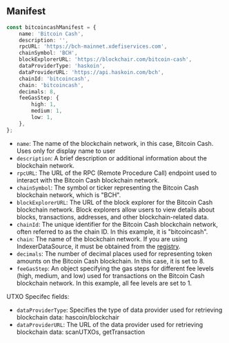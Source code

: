 ## Manifest

```typescript
const bitcoincashManifest = {
    name: 'Bitcoin Cash',
    description: '',
    rpcURL: 'https://bch-mainnet.xdefiservices.com',
    chainSymbol: 'BCH',
    blockExplorerURL: 'https://blockchair.com/bitcoin-cash',
    dataProviderType: 'haskoin',
    dataProviderURL: 'https://api.haskoin.com/bch',
    chainId: 'bitcoincash',
    chain: 'bitcoincash',
    decimals: 8,
    feeGasStep: {
        high: 1,
        medium: 1,
        low: 1,
    },
};
```

- `name`: The name of the blockchain network, in this case, Bitcoin Cash. Uses only for display name to user
- `description`: A brief description or additional information about the blockchain network.
- `rpcURL`: The URL of the RPC (Remote Procedure Call) endpoint used to interact with the Bitcoin Cash blockchain network.
- `chainSymbol`: The symbol or ticker representing the Bitcoin Cash blockchain network, which is "BCH".
- `blockExplorerURL`: The URL of the block explorer for the Bitcoin Cash blockchain network. Block explorers allow users to view details about blocks, transactions, addresses, and other blockchain-related data.
- `chainId`: The unique identifier for the Bitcoin Cash blockchain network, often referred to as the chain ID. In this example, it is "bitcoincash".
- `chain`: The name of the blockchain network. If you are using IndexerDataSource, it must be obtained from the [registry](https://github.com/XDeFi-tech/xdefi-registry/blob/main/chains.json).
- `decimals`: The number of decimal places used for representing token amounts on the Bitcoin Cash blockchain. In this case, it is set to 8.
- `feeGasStep`: An object specifying the gas steps for different fee levels (high, medium, and low) used for transactions on the Bitcoin Cash blockchain network. In this example, all fee levels are set to 1.

UTXO Specifec fields:
- `dataProviderType`: Specifies the type of data provider used for retrieving blockchain data: hascoin/blockchair
- `dataProviderURL`: The URL of the data provider used for retrieving blockchain data: scanUTXOs, getTransaction
